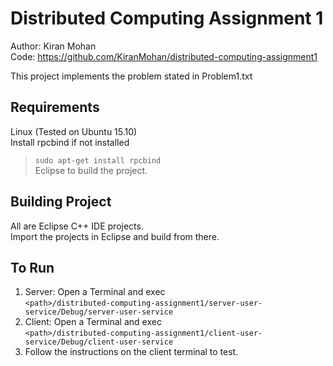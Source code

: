 Distributed Computing Assignment 1
==================================
Author: Kiran Mohan  
Code: https://github.com/KiranMohan/distributed-computing-assignment1

This project implements the problem stated in Problem1.txt

Requirements
------------
Linux (Tested on Ubuntu 15.10)  
Install rpcbind if not installed  
>	`sudo apt-get install rpcbind`  
Eclipse to build the project.  

Building Project
----------------
All are Eclipse C++ IDE projects.  
Import the projects in Eclipse and build from there.  

To Run
------
1. Server: Open a Terminal and exec  
	`<path>/distributed-computing-assignment1/server-user-service/Debug/server-user-service`  
2. Client: Open a Terminal and exec  
	`<path>/distributed-computing-assignment1/client-user-service/Debug/client-user-service`
3. Follow the instructions on the client terminal to test.

